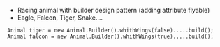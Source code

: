 - Racing animal with builder design pattern (adding attribute flyable)
- Eagle, Falcon, Tiger, Snake....

```
Animal tiger = new Animal.Builder().whithWings(false).....build();
Animal falcon = new Animal.Builder().whithWings(true).....build();